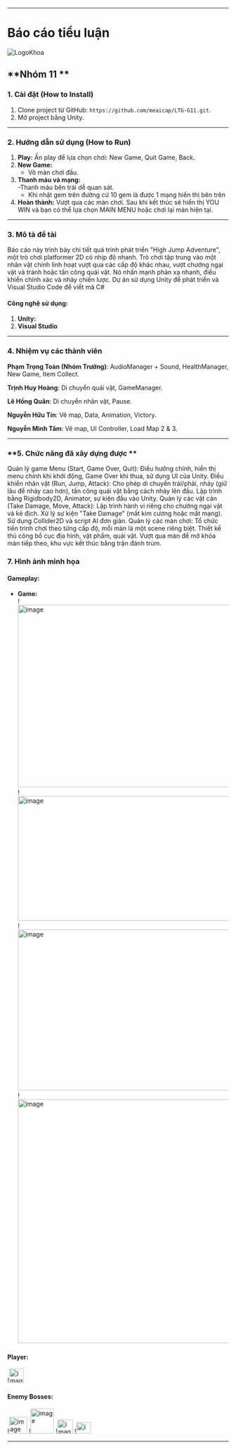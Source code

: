 
---

# Báo cáo tiểu luận 

![LogoKhoa](https://github.com/user-attachments/assets/a41f75e9-98de-4dc9-8738-844b3f6491ac)



## **Nhóm 11 **

### **1. Cài đặt (How to Install)**
1. Clone project từ GitHub: `https://github.com/meaicap/LTG-G11.git`.
2. Mở project bằng Unity.

---

### **2. Hướng dẫn sử dụng (How to Run)**
1. **Play:** Ấn play để lựa chọn chơi: New Game, Quit Game, Back.
2. **New Game:** 
   - Vô màn chơi đầu.
3. **Thanh máu và mạng:**  
   -Thanh máu bên trái dễ quan sát. 
   - Khi nhặt gem trên đường cứ 10 gem là được 1 mạng hiển thị bên trên  
4. **Hoàn thành:** Vượt qua các màn chơi. Sau khi kết thúc sẽ hiển thị YOU WIN và bạn có thể lựa chọn MAIN MENU hoặc chơi lại màn hiện tại.

---

### **3. Mô tả đề tài**
Báo cáo này trình bày chi tiết quá trình phát triển "High Jump Adventure", một trò chơi platformer 2D có nhịp độ nhanh. Trò chơi tập trung vào một nhân vật chính linh hoạt vượt qua các cấp độ khác nhau, vượt chướng ngại vật và tránh hoặc tấn công quái vật. Nó nhấn mạnh phản xạ nhanh, điều khiển chính xác và nhảy chiến lược. Dự án sử dụng Unity để phát triển và Visual Studio Code để viết mã C#


#### **Công nghệ sử dụng:**
1. **Unity:** 
2. **Visual Studio** 
---

### **4. Nhiệm vụ các thành viên**
**Phạm Trọng Toàn (Nhóm Trưởng)**: AudioManager + Sound, HealthManager, New Game, Item Collect.

**Trịnh Huy Hoàng**: Di chuyển quái vật, GameManager.

**Lê Hồng Quân**: Di chuyển nhân vật, Pause.

**Nguyễn Hữu Tín**: Vẽ map, Data, Animation, Victory.

**Nguyễn Minh Tâm**: Vẽ map, UI Controller, Load Map 2 & 3.

---


### **5. Chức năng đã xây dựng được **
Quản lý game Menu (Start, Game Over, Quit): Điều hướng chính, hiển thị menu chính khi khởi động, Game Over khi thua, sử dụng UI của Unity.
Điều khiển nhân vật (Run, Jump, Attack): Cho phép di chuyển trái/phải, nhảy (giữ lâu để nhảy cao hơn), tấn công quái vật bằng cách nhảy lên đầu. Lập trình bằng Rigidbody2D, Animator, sự kiện đầu vào Unity.
Quản lý các vật cản (Take Damage, Move, Attack): Lập trình hành vi riêng cho chướng ngại vật và kẻ địch. Xử lý sự kiện "Take Damage" (mất kim cương hoặc mất mạng). Sử dụng Collider2D và script AI đơn giản.
Quản lý các màn chơi: Tổ chức tiến trình chơi theo từng cấp độ, mỗi màn là một scene riêng biệt. Thiết kế thủ công bố cục địa hình, vật phẩm, quái vật. Vượt qua màn để mở khóa màn tiếp theo, khu vực kết thúc bằng trận đánh trùm.

### **7. Hình ảnh minh họa**
#### **Gameplay:**
- **Game:**  
  !<img width="836" height="415" alt="image" src="https://github.com/user-attachments/assets/f4e8983c-1861-4072-90ff-b7dd2a07948d" />
  !<img width="1003" height="284" alt="image" src="https://github.com/user-attachments/assets/1aa3ea5d-6ec5-46bd-a32b-2aafd471888a" /> 
  !<img width="741" height="366" alt="image" src="https://github.com/user-attachments/assets/e72592a0-f5cd-4756-83d7-90c28081564b" />
  !<img width="1226" height="555" alt="image" src="https://github.com/user-attachments/assets/581524db-0fab-4529-9c37-5e1a40c1d793" />
  
 #### **Player:**
 !<img width="33" height="32" alt="image" src="https://github.com/user-attachments/assets/a1febc8d-e800-4ade-a217-7ea7ae2f73e1" />

#### **Enemy Bosses:**

  !<img width="41" height="38" alt="image" src="https://github.com/user-attachments/assets/17075617-5543-494b-a1f4-684b83ba78ed" />
  !<img width="53" height="57" alt="image" src="https://github.com/user-attachments/assets/dad21479-acb5-4c8f-8cb3-3f2155514865" />
  !<img width="35" height="32" alt="image" src="https://github.com/user-attachments/assets/9307d977-3c2b-45b1-bcdf-720512c18f4c" />
  !<img width="33" height="26" alt="image" src="https://github.com/user-attachments/assets/39265a6e-2864-4f83-a84c-5303d777494a" />



---


